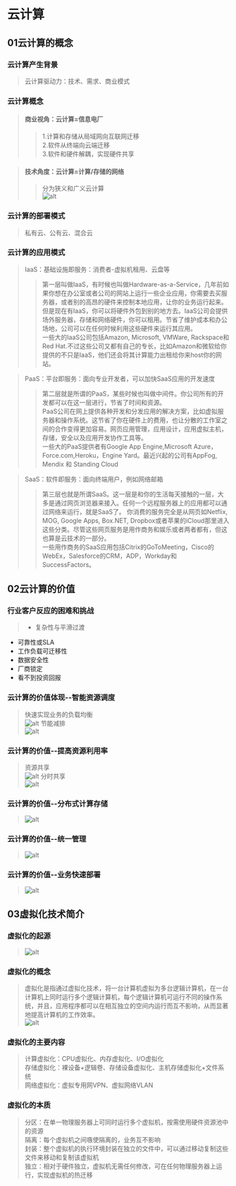 # 云计算 #
## 01云计算的概念 ##

### 云计算产生背景 ###
> 云计算驱动力：技术、需求、商业模式

### 云计算概念 ###
> #### 商业视角：云计算=信息电厂 ####
>> 1.计算和存储从局域网向互联网迁移  
 2.软件从终端向云端迁移  
 3.软件和硬件解耦，实现硬件共享  
 
> #### 技术角度：云计算=计算/存储的网络 ####
>> 分为狭义和广义云计算  
![alt](https://github.com/frankwtq/Huawei-Network/blob/master/01%E4%BA%91%E8%AE%A1%E7%AE%97/img/01.png)

### 云计算的部署模式 ###
> 私有云、公有云、混合云

### 云计算的应用模式 ###
> IaaS：基础设施即服务：消费者-虚拟机租用、云盘等
>> 第一层叫做IaaS，有时候也叫做Hardware-as-a-Service，几年前如果你想在办公室或者公司的网站上运行一些企业应用，你需要去买服务器，或者别的高昂的硬件来控制本地应用，让你的业务运行起来。  
但是现在有IaaS，你可以将硬件外包到别的地方去。IaaS公司会提供场外服务器，存储和网络硬件，你可以租用。节省了维护成本和办公场地，公司可以在任何时候利用这些硬件来运行其应用。  
一些大的IaaS公司包括Amazon, Microsoft, VMWare, Rackspace和Red Hat.不过这些公司又都有自己的专长，比如Amazon和微软给你提供的不只是IaaS，他们还会将其计算能力出租给你来host你的网站。

> PaaS：平台即服务：面向专业开发者，可以加快SaaS应用的开发速度
>> 第二层就是所谓的PaaS，某些时候也叫做中间件。你公司所有的开发都可以在这一层进行，节省了时间和资源。  
PaaS公司在网上提供各种开发和分发应用的解决方案，比如虚拟服务器和操作系统。这节省了你在硬件上的费用，也让分散的工作室之间的合作变得更加容易。网页应用管理，应用设计，应用虚拟主机，存储，安全以及应用开发协作工具等。  
一些大的PaaS提供者有Google App Engine,Microsoft Azure，Force.com,Heroku，Engine Yard。最近兴起的公司有AppFog, Mendix 和 Standing Cloud

> SaaS：软件即服务：面向终端用户，例如网络邮箱
>> 第三层也就是所谓SaaS。这一层是和你的生活每天接触的一层，大多是通过网页浏览器来接入。任何一个远程服务器上的应用都可以通过网络来运行，就是SaaS了。
你消费的服务完全是从网页如Netflix, MOG, Google Apps, Box.NET, Dropbox或者苹果的iCloud那里进入这些分类。尽管这些网页服务是用作商务和娱乐或者两者都有，但这也算是云技术的一部分。  
一些用作商务的SaaS应用包括Citrix的GoToMeeting，Cisco的WebEx，Salesforce的CRM，ADP，Workday和SuccessFactors。

## 02云计算的价值 ##
### 行业客户反应的困难和挑战 ###
> * 复杂性与平滑过渡  
* 可靠性或SLA  
* 工作负载可迁移性  
* 数据安全性  
* 厂商锁定  
* 看不到投资回报  
### 云计算的价值体现--智能资源调度 ###
> 快速实现业务的负载均衡  
![alt](https://github.com/frankwtq/Huawei-Network/blob/master/01%E4%BA%91%E8%AE%A1%E7%AE%97/img/02.png)
> 节能减排  
![alt](https://github.com/frankwtq/Huawei-Network/blob/master/01%E4%BA%91%E8%AE%A1%E7%AE%97/img/03.png)

### 云计算的价值--提高资源利用率 ###
> 资源共享  
![alt](https://github.com/frankwtq/Huawei-Network/blob/master/01%E4%BA%91%E8%AE%A1%E7%AE%97/img/04.png)
> 分时共享  
![alt](https://github.com/frankwtq/Huawei-Network/blob/master/01%E4%BA%91%E8%AE%A1%E7%AE%97/img/05.png)

### 云计算的价值--分布式计算存储 ###
> ![alt](https://github.com/frankwtq/Huawei-Network/blob/master/01%E4%BA%91%E8%AE%A1%E7%AE%97/img/06.png)

### 云计算的价值--统一管理 ###
> ![alt](https://github.com/frankwtq/Huawei-Network/blob/master/01%E4%BA%91%E8%AE%A1%E7%AE%97/img/07.png)

### 云计算的价值--业务快速部署 ###
> ![alt](https://github.com/frankwtq/Huawei-Network/blob/master/01%E4%BA%91%E8%AE%A1%E7%AE%97/img/08.png)


## 03虚拟化技术简介 ##
### 虚拟化的起源 ###
> ![alt](https://github.com/frankwtq/Huawei-Network/blob/master/01%E4%BA%91%E8%AE%A1%E7%AE%97/img/09.png)

### 虚拟化的概念 ###
> 虚拟化是指通过虚拟化技术，将一台计算机虚拟为多台逻辑计算机，在一台计算机上同时运行多个逻辑计算机，每个逻辑计算机可运行不同的操作系统，并且，应用程序都可以在相互独立的空间内运行而互不影响，从而显著地提高计算机的工作效率。  
![alt](https://github.com/frankwtq/Huawei-Network/blob/master/01%E4%BA%91%E8%AE%A1%E7%AE%97/img/10.png)

### 虚拟化的主要内容 ###
> 计算虚拟化：CPU虚拟化、内存虚拟化、I/O虚拟化  
存储虚拟化：裸设备+逻辑卷、存储设备虚拟化、主机存储虚拟化+文件系统  
网络虚拟化：虚拟专用网VPN、虚拟网络VLAN  

### 虚拟化的本质 ###
> 分区：在单一物理服务器上可同时运行多个虚拟机，按需使用硬件资源池中的资源  
隔离：每个虚拟机之间嗾使隔离的，业务互不影响  
封装：整个虚拟机的执行环境封装在独立的文件中，可以通过移动复制这些文件来移动和复制该虚拟机  
独立：相对于硬件独立，虚拟机无需任何修改，可在任何物理服务器上运行，实现虚拟机的热迁移  
